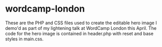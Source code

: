 # wordcamp-london
These are the PHP and CSS files used to create the editable hero image I demo'd as part of my lightening talk at WordCamp London this April.
The code for the hero image is contained in header.php with reset and base styles in main.css.
